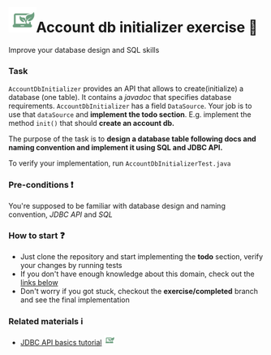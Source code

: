 # <img src="https://raw.githubusercontent.com/bobocode-projects/resources/master/image/logo_transparent_background.png" height=50/>Account db initializer exercise :muscle:
Improve your database design and SQL skills
### Task
`AccountDbInitializer` provides an API that allows to create(initialize) a database (one table). It contains a *javadoc* 
that specifies database requirements. `AccountDbInitializer` has a field `DataSource`. Your job is to use that 
`dataSource` and **implement the todo section**. E.g. implement the method `init()` that should **create an account db.** 

The purpose of the task is to **design a database table following docs and naming convention and implement it using SQL and
JDBC API.**

To verify your implementation, run `AccountDbInitializerTest.java`

### Pre-conditions :heavy_exclamation_mark:
You're supposed to be familiar with database design and naming convention, *JDBC API* and *SQL*

### How to start :question:
* Just clone the repository and start implementing the **todo** section, verify your changes by running tests
* If you don't have enough knowledge about this domain, check out the [links below](#related-materials-information_source)
* Don't worry if you got stuck, checkout the **exercise/completed** branch and see the final implementation
 
### Related materials :information_source:
 * [JDBC API basics tutorial](https://github.com/bobocode-projects/jdbc-api-tutorial/tree/master/jdbc-basics) <img src="https://raw.githubusercontent.com/bobocode-projects/resources/master/image/logo_transparent_background.png" height=20/>
 

